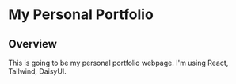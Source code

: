 # My Personal Portfolio

## Overview

This is going to be my personal portfolio webpage. I'm using React, Tailwind, DaisyUI.
